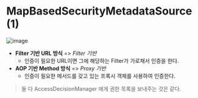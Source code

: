 # MapBasedSecurityMetadataSource (1)

![image](https://user-images.githubusercontent.com/43431081/90378686-a11d2b80-e0b4-11ea-8a69-c459c64cf7a2.png)

* **Filter 기반 URL 방식** => *Filter 기반*
  * 인증이 필요한 URL이면 그에 해당하는 Filter가 가로채서 인증을 한다.
* **AOP 기반 Method 방식** => *Proxy 기반*
  * 인증이 필요한 메서드를 갖고 있는 프록시 객체를 사용하여 인증한다.

> 둘 다 AccessDecisionManager 에게 권한 목록을 보내주는 것은 같다.